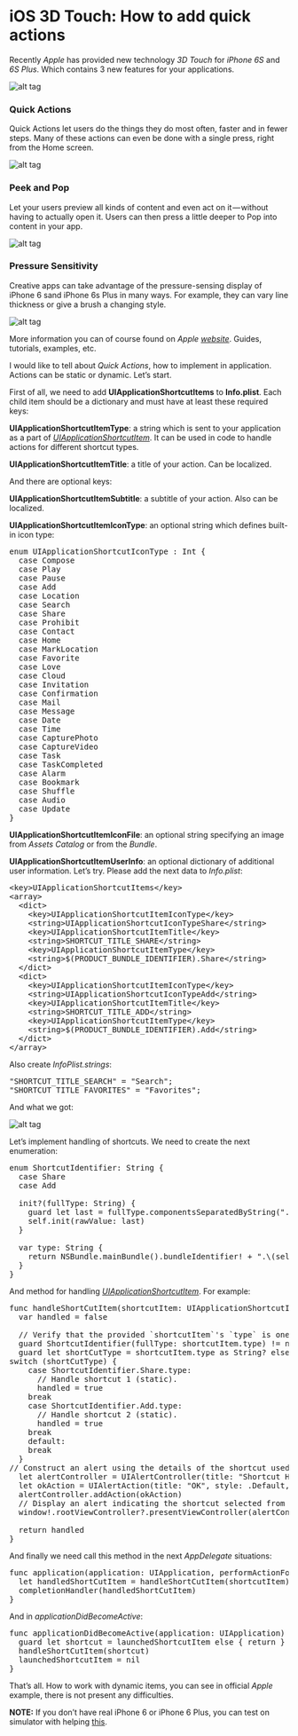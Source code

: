 # iOS 3D Touch: How to add quick actions

Recently <i>Apple</i> has provided new technology <i>3D Touch</i> for <i>iPhone 6S</i> and <i>6S Plus</i>. Which contains 3 new features for your applications.

![alt tag](https://raw.github.com/maximbilan/3D-Touch-Quick-Actions-Demo/master/img/1.png)

<h3>Quick Actions</h3>

Quick Actions let users do the things they do most often, faster and in fewer steps. Many of these actions can even be done with a single press, right from the Home screen.

![alt tag](https://raw.github.com/maximbilan/3D-Touch-Quick-Actions-Demo/master/img/2.png)

<h3>Peek and Pop</h3>

Let your users preview all kinds of content and even act on it — without having to actually open it. Users can then press a little deeper to Pop into content in your app.

![alt tag](https://raw.github.com/maximbilan/3D-Touch-Quick-Actions-Demo/master/img/3.png)

<h3>Pressure Sensitivity</h3>

Creative apps can take advantage of the pressure-sensing display of iPhone 6 sand iPhone 6s Plus in many ways. For example, they can vary line thickness or give a brush a changing style.

![alt tag](https://raw.github.com/maximbilan/3D-Touch-Quick-Actions-Demo/master/img/4.png)

More information you can of course found on <i>Apple <a href="https://developer.apple.com/ios/3d-touch/">website</a></i>. Guides, tutorials, examples, etc.

I would like to tell about <i>Quick Actions</i>, how to implement in application. Actions can be static or dynamic. Let’s start.

First of all, we need to add <b>UIApplicationShortcutItems</b> to <b>Info.plist</b>. Each child item should be a dictionary and must have at least these required keys:

<b>UIApplicationShortcutItemType</b>: a string which is sent to your application as a part of <i><a href="https://developer.apple.com/library/ios/documentation/UIKit/Reference/UIApplicationShortcutItem_class/">UIApplicationShortcutItem</a></i>. It can be used in code to handle actions for different shortcut types.

<b>UIApplicationShortcutItemTitle</b>: a title of your action. Can be localized.

And there are optional keys:

<b>UIApplicationShortcutItemSubtitle</b>: a subtitle of your action. Also can be localized.

<b>UIApplicationShortcutItemIconType</b>: an optional string which defines built-in icon type:

<pre>
enum UIApplicationShortcutIconType : Int {
  case Compose
  case Play
  case Pause
  case Add
  case Location
  case Search
  case Share
  case Prohibit
  case Contact
  case Home
  case MarkLocation
  case Favorite
  case Love
  case Cloud
  case Invitation
  case Confirmation
  case Mail
  case Message
  case Date
  case Time
  case CapturePhoto
  case CaptureVideo
  case Task
  case TaskCompleted
  case Alarm
  case Bookmark
  case Shuffle
  case Audio
  case Update
}
</pre>

<b>UIApplicationShortcutItemIconFile</b>: an optional string specifying an image from <i>Assets Catalog</i> or from the <i>Bundle</i>.

<b>UIApplicationShortcutItemUserInfo</b>: an optional dictionary of additional user information.
Let’s try. Please add the next data to <i>Info.plist</i>:

<pre>
&#60;key&#62;UIApplicationShortcutItems&#60;/key&#62;
&#60;array&#62;
  &#60;dict&#62;
    &#60;key&#62;UIApplicationShortcutItemIconType&#60;/key&#62;
    &#60;string&#62;UIApplicationShortcutIconTypeShare&#60;/string&#62;
    &#60;key&#62;UIApplicationShortcutItemTitle&#60;/key&#62;
    &#60;string&#62;SHORTCUT_TITLE_SHARE&#60;/string&#62;
    &#60;key&#62;UIApplicationShortcutItemType&#60;/key&#62;
    &#60;string&#62;$(PRODUCT_BUNDLE_IDENTIFIER).Share&#60;/string&#62;
  &#60;/dict&#62;
  &#60;dict&#62;
    &#60;key&#62;UIApplicationShortcutItemIconType&#60;/key&#62;
    &#60;string&#62;UIApplicationShortcutIconTypeAdd&#60;/string&#62;
    &#60;key&#62;UIApplicationShortcutItemTitle&#60;/key&#62;
    &#60;string&#62;SHORTCUT_TITLE_ADD&#60;/string&#62;
    &#60;key&#62;UIApplicationShortcutItemType&#60;/key&#62;
    &#60;string&#62;$(PRODUCT_BUNDLE_IDENTIFIER).Add&#60;/string&#62;
  &#60;/dict&#62;
&#60;/array&#62;
</pre>

Also create <i>InfoPlist.strings</i>:

<pre>
"SHORTCUT_TITLE_SEARCH" = "Search";
"SHORTCUT_TITLE_FAVORITES" = "Favorites";
</pre>

And what we got:

![alt tag](https://raw.github.com/maximbilan/3D-Touch-Quick-Actions-Demo/master/img/5.png)

Let’s implement handling of shortcuts. We need to create the next enumeration:

<pre>
enum ShortcutIdentifier: String {
  case Share
  case Add
 
  init?(fullType: String) {
    guard let last = fullType.componentsSeparatedByString(".").last else { return nil }
    self.init(rawValue: last)
  }
  
  var type: String {
    return NSBundle.mainBundle().bundleIdentifier! + ".\(self.rawValue)"
  }
}
</pre>

And method for handling <i><a href="https://developer.apple.com/library/ios/documentation/UIKit/Reference/UIApplicationShortcutItem_class/">UIApplicationShortcutItem</a></i>. For example:

<pre>
func handleShortCutItem(shortcutItem: UIApplicationShortcutItem) -> Bool {
  var handled = false
  
  // Verify that the provided `shortcutItem`'s `type` is one handled by the application.
  guard ShortcutIdentifier(fullType: shortcutItem.type) != nil else { return false }
  guard let shortCutType = shortcutItem.type as String? else { return false }
switch (shortCutType) {
    case ShortcutIdentifier.Share.type:
      // Handle shortcut 1 (static).
      handled = true
    break
    case ShortcutIdentifier.Add.type:
      // Handle shortcut 2 (static).
      handled = true
    break
    default:
    break
  }
// Construct an alert using the details of the shortcut used to open the application.
  let alertController = UIAlertController(title: "Shortcut Handled", message: "\"\(shortcutItem.localizedTitle)\"", preferredStyle: .Alert)
  let okAction = UIAlertAction(title: "OK", style: .Default, handler: nil)
  alertController.addAction(okAction)
  // Display an alert indicating the shortcut selected from the home screen.
  window!.rootViewController?.presentViewController(alertController, animated: true, completion: nil)
 
  return handled
}
</pre>

And finally we need call this method in the next <i>AppDelegate</i> situations:

<pre>
func application(application: UIApplication, performActionForShortcutItem shortcutItem: UIApplicationShortcutItem, completionHandler: Bool -> Void) {
  let handledShortCutItem = handleShortCutItem(shortcutItem)
  completionHandler(handledShortCutItem)
}
</pre>

And in <i>applicationDidBecomeActive</i>:

<pre>
func applicationDidBecomeActive(application: UIApplication) {
  guard let shortcut = launchedShortcutItem else { return }
  handleShortCutItem(shortcut)
  launchedShortcutItem = nil
}
</pre>

That’s all. How to work with dynamic items, you can see in official <i>Apple</i> example, there is not present any difficulties.

<b>NOTE:</b> If you don’t have real iPhone 6 or iPhone 6 Plus, you can test on simulator with helping <a href="https://github.com/DeskConnect/SBShortcutMenuSimulator">this</a>.
